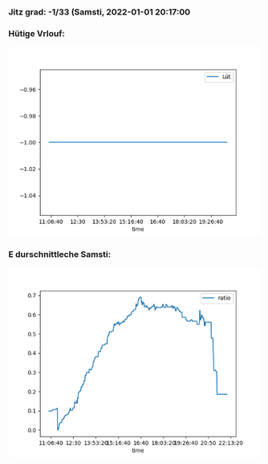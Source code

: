### Jitz grad: -1/33 (Samsti, 2022-01-01 20:17:00

### Hütige Vrlouf:
![Graph](Today.png)

### E durschnittleche Samsti:
![Graph](Samsti.png)